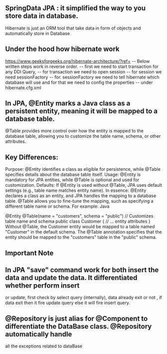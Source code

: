 ## SpringData JPA : it simplified the way to you store data in database.
Hibernate is just an ORM tool that take data in form of objects and automatically store in Database

## Under the hood how hibernate work 

https://www.geeksforgeeks.org/hibernate-architecture/?ref=
-- Below written steps work in reverse order.
-- first we need to start transaction for any DDl Query, 
-- for transaction we need to open session
-- for session we need sessionFactory
-- for. sessionFactory we need to tell hibernate which database will use and for that we need to config the properties
-- under hibernate.cfg.xml

## In JPA, @Entity marks a Java class as a persistent entity, meaning it will be mapped to a database table.
@Table provides more control over how the entity is mapped to the database table, allowing you to customize the 
table name, schema, or other attributes.

## Key Differences:
Purpose:
@Entity identifies a class as eligible for persistence, while @Table specifies details about the database table itself.
Usage:
@Entity is mandatory for JPA entities, while @Table is optional and used for customization.
Defaults:
If @Entity is used without @Table, JPA uses default settings (e.g., table name matches entity name).
In essence:
@Entity declares a class as an entity, and JPA handles the mapping to a database table.
@Table allows you to fine-tune the mapping, such as specifying a different table name or schema.
For example:
Java

@Entity
@Table(name = "customers", schema = "public") // Customizes table name and schema
public class Customer {
// ... entity attributes
}
Without @Table, the Customer entity would be mapped to a table named "Customer" in the default schema. The @Table 
annotation specifies that the entity should be mapped to the "customers" table in the "public" schema. 

## Important Note
## In JPA "save" command work for both insert the data and update the data. It differentiated whether perform insert
   or update, first check by select query (internally), data already exit or not , if data exit then it fire update 
   query else it will fire insert query.
   
## @Repository is just alias for @Component to differentiate the DataBase class. @Repository automatically handle 
   all the exceptions related to dataBase